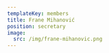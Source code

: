```yaml
---
templateKey: members
title: Frane Mihanović
position: secretary
image:
  src: /img/frane-mihanovic.png
---
```

